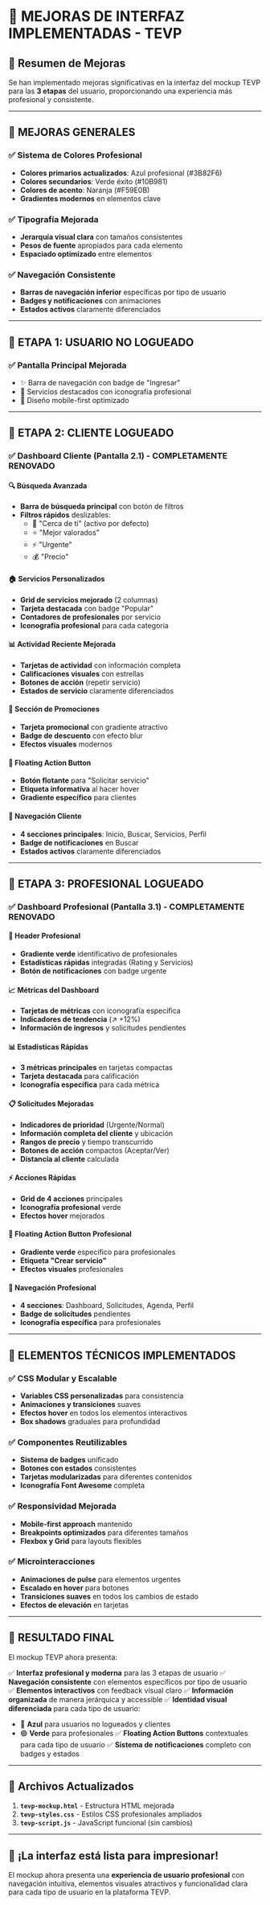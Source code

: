 # 🚀 MEJORAS DE INTERFAZ IMPLEMENTADAS - TEVP

## 📱 Resumen de Mejoras

Se han implementado mejoras significativas en la interfaz del mockup TEVP para las **3 etapas** del usuario, proporcionando una experiencia más profesional y consistente.

---

## 🎨 **MEJORAS GENERALES**

### ✅ **Sistema de Colores Profesional**
- **Colores primarios actualizados**: Azul profesional (#3B82F6)
- **Colores secundarios**: Verde éxito (#10B981)  
- **Colores de acento**: Naranja (#F59E0B)
- **Gradientes modernos** en elementos clave

### ✅ **Tipografía Mejorada**
- **Jerarquía visual clara** con tamaños consistentes
- **Pesos de fuente** apropiados para cada elemento
- **Espaciado optimizado** entre elementos

### ✅ **Navegación Consistente**
- **Barras de navegación inferior** específicas por tipo de usuario
- **Badges y notificaciones** con animaciones
- **Estados activos** claramente diferenciados

---

## 👤 **ETAPA 1: USUARIO NO LOGUEADO**

### ✅ **Pantalla Principal Mejorada**
- ✨ Barra de navegación con badge de "Ingresar"
- 🎯 Servicios destacados con iconografía profesional
- 📱 Diseño mobile-first optimizado

---

## 🔐 **ETAPA 2: CLIENTE LOGUEADO**

### ✅ **Dashboard Cliente (Pantalla 2.1) - COMPLETAMENTE RENOVADO**

#### 🔍 **Búsqueda Avanzada**
- **Barra de búsqueda principal** con botón de filtros
- **Filtros rápidos** deslizables:
  - 📍 "Cerca de ti" (activo por defecto)
  - ⭐ "Mejor valorados" 
  - ⚡ "Urgente"
  - 💰 "Precio"

#### 🏠 **Servicios Personalizados**
- **Grid de servicios mejorado** (2 columnas)
- **Tarjeta destacada** con badge "Popular"
- **Contadores de profesionales** por servicio
- **Iconografía profesional** para cada categoría

#### 📊 **Actividad Reciente Mejorada**
- **Tarjetas de actividad** con información completa
- **Calificaciones visuales** con estrellas
- **Botones de acción** (repetir servicio)
- **Estados de servicio** claramente diferenciados

#### 🎁 **Sección de Promociones**
- **Tarjeta promocional** con gradiente atractivo
- **Badge de descuento** con efecto blur
- **Efectos visuales** modernos

#### 🔘 **Floating Action Button**
- **Botón flotante** para "Solicitar servicio"
- **Etiqueta informativa** al hacer hover
- **Gradiente específico** para clientes

#### 🧭 **Navegación Cliente**
- **4 secciones principales**: Inicio, Buscar, Servicios, Perfil
- **Badge de notificaciones** en Buscar
- **Estados activos** claramente diferenciados

---

## 👔 **ETAPA 3: PROFESIONAL LOGUEADO**

### ✅ **Dashboard Profesional (Pantalla 3.1) - COMPLETAMENTE RENOVADO**

#### 👋 **Header Profesional**
- **Gradiente verde** identificativo de profesionales
- **Estadísticas rápidas** integradas (Rating y Servicios)
- **Botón de notificaciones** con badge urgente

#### 📈 **Métricas del Dashboard**
- **Tarjetas de métricas** con iconografía específica
- **Indicadores de tendencia** (↗️ +12%)
- **Información de ingresos** y solicitudes pendientes

#### 📊 **Estadísticas Rápidas**
- **3 métricas principales** en tarjetas compactas
- **Tarjeta destacada** para calificación
- **Iconografía específica** para cada métrica

#### 📋 **Solicitudes Mejoradas**
- **Indicadores de prioridad** (Urgente/Normal)
- **Información completa del cliente** y ubicación
- **Rangos de precio** y tiempo transcurrido
- **Botones de acción** compactos (Aceptar/Ver)
- **Distancia al cliente** calculada

#### ⚡ **Acciones Rápidas**
- **Grid de 4 acciones** principales
- **Iconografía profesional** verde
- **Efectos hover** mejorados

#### 🔘 **Floating Action Button Profesional**
- **Gradiente verde** específico para profesionales
- **Etiqueta "Crear servicio"**
- **Efectos visuales** profesionales

#### 🧭 **Navegación Profesional**
- **4 secciones**: Dashboard, Solicitudes, Agenda, Perfil
- **Badge de solicitudes** pendientes
- **Iconografía específica** para profesionales

---

## 🎯 **ELEMENTOS TÉCNICOS IMPLEMENTADOS**

### ✅ **CSS Modular y Escalable**
- **Variables CSS personalizadas** para consistencia
- **Animaciones y transiciones** suaves
- **Efectos hover** en todos los elementos interactivos
- **Box shadows** graduales para profundidad

### ✅ **Componentes Reutilizables**
- **Sistema de badges** unificado
- **Botones con estados** consistentes
- **Tarjetas modularizadas** para diferentes contenidos
- **Iconografía Font Awesome** completa

### ✅ **Responsividad Mejorada**
- **Mobile-first approach** mantenido
- **Breakpoints optimizados** para diferentes tamaños
- **Flexbox y Grid** para layouts flexibles

### ✅ **Microinteracciones**
- **Animaciones de pulse** para elementos urgentes
- **Escalado en hover** para botones
- **Transiciones suaves** en todos los cambios de estado
- **Efectos de elevación** en tarjetas

---

## 🚀 **RESULTADO FINAL**

El mockup TEVP ahora presenta:

✅ **Interfaz profesional y moderna** para las 3 etapas de usuario
✅ **Navegación consistente** con elementos específicos por tipo de usuario  
✅ **Elementos interactivos** con feedback visual claro
✅ **Información organizada** de manera jerárquica y accessible
✅ **Identidad visual diferenciada** para cada tipo de usuario:
   - 🔵 **Azul** para usuarios no logueados y clientes
   - 🟢 **Verde** para profesionales
✅ **Floating Action Buttons** contextuales para cada tipo de usuario
✅ **Sistema de notificaciones** completo con badges y estados

---

## 📁 **Archivos Actualizados**

1. **`tevp-mockup.html`** - Estructura HTML mejorada
2. **`tevp-styles.css`** - Estilos CSS profesionales ampliados
3. **`tevp-script.js`** - JavaScript funcional (sin cambios)

---

## 🎉 **¡La interfaz está lista para impresionar!**

El mockup ahora presenta una **experiencia de usuario profesional** con navegación intuitiva, elementos visuales atractivos y funcionalidad clara para cada tipo de usuario en la plataforma TEVP.